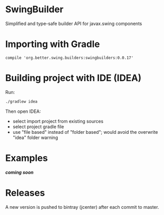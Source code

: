 # SwingBuilder
Simplified and type-safe builder API for javax.swing components

# Importing with Gradle

```
compile 'org.better.swing.builders:swingbuilders:0.0.17'
```

# Building project with IDE (IDEA)

Run:
```bash
./gradlew idea
```

Then open IDEA: 
- select import project from existing sources 
- select project gradle file
- use "file based" instead of "folder based"; would avoid the overwrite "idea" folder warning



# Examples

***coming soon***


# Releases

A new version is pushed to bintray (jcenter) after each commit to master.




